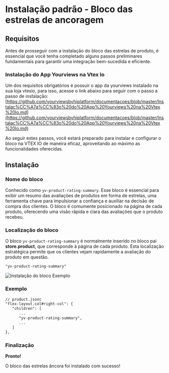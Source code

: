 # Instalação padrão - Bloco das estrelas de ancoragem
## Requisitos
Antes de prosseguir com a instalação do bloco das estrelas de produto, é essencial que você tenha completado alguns passos preliminares fundamentais para garantir uma integração bem-sucedida e eficiente.
 ### Instalação do App Yourviews na Vtex Io

Um dos requisitos obrigatórios é possuir o app da yourviews instalado na sua loja vtexio, para isso, acesse o link abaixo para seguir com o passo a passo de instalação:  [https://github.com/yourviewsbyhiplatform/documentacoes/blob/master/Instalac%CC%A7a%CC%83o%20do%20App%20Yourviews%20na%20Vtex%20Io.md](https://github.com/yourviewsbyhiplatform/documentacoes/blob/master/Instalac%CC%A7a%CC%83o%20do%20App%20Yourviews%20na%20Vtex%20Io.md)

Ao seguir estes passos, você estará preparado para instalar e configurar o bloco na VTEX IO de maneira eficaz, aproveitando ao máximo as funcionalidades oferecidas.
  ## Instalação
   ### Nome do bloco
Conhecido como `yv-product-rating-summary`. Esse bloco é essencial para exibir um resumo das avaliações de produtos em forma de estrelas, uma ferramenta chave para impulsionar a confiança e auxiliar na decisão de compra dos clientes. O bloco é comumente posicionado na página de cada produto, oferecendo uma visão rápida e clara das avaliações que o produto recebeu.
### Localização do bloco
O bloco `yv-product-rating-summary` é normalmente inserido no bloco pai **store.product**, que corresponde à página de cada produto. Esta localização estratégica permite que os clientes vejam rapidamente a avaliação do produto em questão.

    "yv-product-rating-summary"

![Instalação do bloco Exemplo](https://yv-misc.s3.us-east-1.amazonaws.com/help/yv-help-docs/77%20-%20productSummary.png)
### Exemplo
```diff
// product.jsonc
"flex-layout.col#right-col": {
   "children": [
      ...
      "yv-product-rating-summary",
      ...
   ]
}, 
```

### Finalização
**Pronto!**

O bloco das estrelas âncora foi instalado com sucesso!

<!--stackedit_data:
eyJoaXN0b3J5IjpbLTE0NTIxOTY0MTMsLTE4MzA4MDQ0NDUsLT
E4MzA4MDQ0NDUsLTI2NDI5NzA4M119
-->